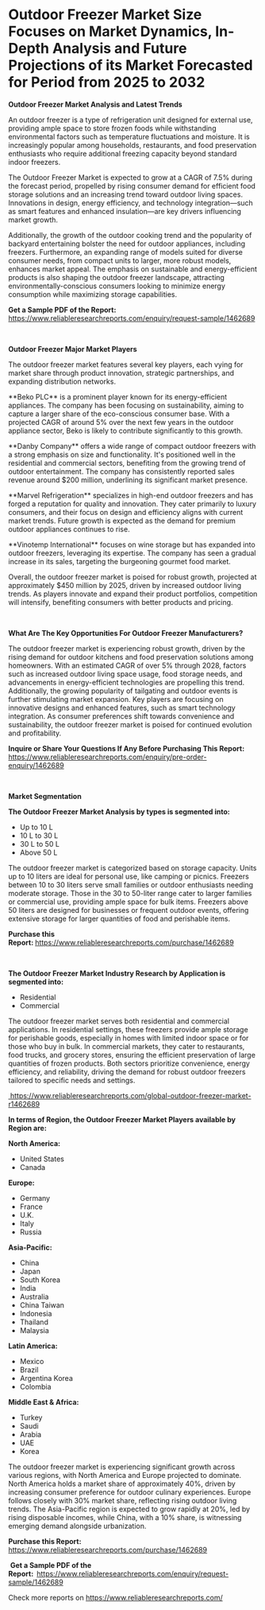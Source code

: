 <p><h1>Outdoor Freezer Market Size Focuses on Market Dynamics, In-Depth Analysis and Future Projections of its Market Forecasted for Period from 2025 to 2032</h1></p><p><strong>Outdoor Freezer Market Analysis and Latest Trends</strong></p>
<p><p>An outdoor freezer is a type of refrigeration unit designed for external use, providing ample space to store frozen foods while withstanding environmental factors such as temperature fluctuations and moisture. It is increasingly popular among households, restaurants, and food preservation enthusiasts who require additional freezing capacity beyond standard indoor freezers.</p><p>The Outdoor Freezer Market is expected to grow at a CAGR of 7.5% during the forecast period, propelled by rising consumer demand for efficient food storage solutions and an increasing trend toward outdoor living spaces. Innovations in design, energy efficiency, and technology integration—such as smart features and enhanced insulation—are key drivers influencing market growth. </p><p>Additionally, the growth of the outdoor cooking trend and the popularity of backyard entertaining bolster the need for outdoor appliances, including freezers. Furthermore, an expanding range of models suited for diverse consumer needs, from compact units to larger, more robust models, enhances market appeal. The emphasis on sustainable and energy-efficient products is also shaping the outdoor freezer landscape, attracting environmentally-conscious consumers looking to minimize energy consumption while maximizing storage capabilities.</p></p>
<p><strong>Get a Sample PDF of the Report:&nbsp;</strong> <a href="https://www.reliableresearchreports.com/enquiry/request-sample/1462689?utm_campaign=3093&utm_medium=2&utm_source=Github&utm_content=ia&utm_term=09042025&utm_id=outdoor-freezer">https://www.reliableresearchreports.com/enquiry/request-sample/1462689</a></p>
<p>&nbsp;</p>
<p><strong>Outdoor Freezer Major Market Players</strong></p>
<p><p>The outdoor freezer market features several key players, each vying for market share through product innovation, strategic partnerships, and expanding distribution networks. </p><p>**Beko PLC** is a prominent player known for its energy-efficient appliances. The company has been focusing on sustainability, aiming to capture a larger share of the eco-conscious consumer base. With a projected CAGR of around 5% over the next few years in the outdoor appliance sector, Beko is likely to contribute significantly to this growth.</p><p>**Danby Company** offers a wide range of compact outdoor freezers with a strong emphasis on size and functionality. It's positioned well in the residential and commercial sectors, benefiting from the growing trend of outdoor entertainment. The company has consistently reported sales revenue around $200 million, underlining its significant market presence.</p><p>**Marvel Refrigeration** specializes in high-end outdoor freezers and has forged a reputation for quality and innovation. They cater primarily to luxury consumers, and their focus on design and efficiency aligns with current market trends. Future growth is expected as the demand for premium outdoor appliances continues to rise.</p><p>**Vinotemp International** focuses on wine storage but has expanded into outdoor freezers, leveraging its expertise. The company has seen a gradual increase in its sales, targeting the burgeoning gourmet food market. </p><p>Overall, the outdoor freezer market is poised for robust growth, projected at approximately $450 million by 2025, driven by increased outdoor living trends. As players innovate and expand their product portfolios, competition will intensify, benefiting consumers with better products and pricing.</p></p>
<p>&nbsp;</p>
<p><strong>What Are The Key Opportunities For Outdoor Freezer Manufacturers?</strong></p>
<p><p>The outdoor freezer market is experiencing robust growth, driven by the rising demand for outdoor kitchens and food preservation solutions among homeowners. With an estimated CAGR of over 5% through 2028, factors such as increased outdoor living space usage, food storage needs, and advancements in energy-efficient technologies are propelling this trend. Additionally, the growing popularity of tailgating and outdoor events is further stimulating market expansion. Key players are focusing on innovative designs and enhanced features, such as smart technology integration. As consumer preferences shift towards convenience and sustainability, the outdoor freezer market is poised for continued evolution and profitability.</p></p>
<p><strong>Inquire or Share Your Questions If Any Before Purchasing This Report:</strong> <a href="https://www.reliableresearchreports.com/enquiry/pre-order-enquiry/1462689?utm_campaign=3093&utm_medium=2&utm_source=Github&utm_content=ia&utm_term=09042025&utm_id=outdoor-freezer">https://www.reliableresearchreports.com/enquiry/pre-order-enquiry/1462689</a></p>
<p>&nbsp;</p>
<p><strong>Market Segmentation</strong></p>
<p><strong>The Outdoor Freezer Market Analysis by types is segmented into:</strong></p>
<p><ul><li>Up to 10 L</li><li>10 L to 30 L</li><li>30 L to 50 L</li><li>Above 50 L</li></ul></p>
<p><p>The outdoor freezer market is categorized based on storage capacity. Units up to 10 liters are ideal for personal use, like camping or picnics. Freezers between 10 to 30 liters serve small families or outdoor enthusiasts needing moderate storage. Those in the 30 to 50-liter range cater to larger families or commercial use, providing ample space for bulk items. Freezers above 50 liters are designed for businesses or frequent outdoor events, offering extensive storage for larger quantities of food and perishable items.</p></p>
<p><strong>Purchase this Report:&nbsp;</strong><a href="https://www.reliableresearchreports.com/purchase/1462689?utm_campaign=3093&utm_medium=2&utm_source=Github&utm_content=ia&utm_term=09042025&utm_id=outdoor-freezer">https://www.reliableresearchreports.com/purchase/1462689</a></p>
<p>&nbsp;</p>
<p><strong>The Outdoor Freezer Market Industry Research by Application is segmented into:</strong></p>
<p><ul><li>Residential</li><li>Commercial</li></ul></p>
<p><p>The outdoor freezer market serves both residential and commercial applications. In residential settings, these freezers provide ample storage for perishable goods, especially in homes with limited indoor space or for those who buy in bulk. In commercial markets, they cater to restaurants, food trucks, and grocery stores, ensuring the efficient preservation of large quantities of frozen products. Both sectors prioritize convenience, energy efficiency, and reliability, driving the demand for robust outdoor freezers tailored to specific needs and settings.</p></p>
<p><a href="https://www.reliableresearchreports.com/global-outdoor-freezer-market-r1462689?utm_campaign=3093&utm_medium=2&utm_source=Github&utm_content=ia&utm_term=09042025&utm_id=outdoor-freezer">&nbsp;https://www.reliableresearchreports.com/global-outdoor-freezer-market-r1462689</a></p>
<p><strong>In terms of Region, the Outdoor Freezer Market Players available by Region are:</strong></p>
<p>
    <p> <strong> North America: </strong>
        <ul>
            <li>United States</li>
            <li>Canada</li>
        </ul>
        </p> 
    <p> <strong> Europe: </strong>
        <ul>
            <li>Germany</li>
            <li>France</li>
            <li>U.K.</li>
            <li>Italy</li>
            <li>Russia</li>
        </ul>
        </p> 
    <p> <strong> Asia-Pacific: </strong>
        <ul>
            <li>China</li>
            <li>Japan</li>
            <li>South Korea</li>
            <li>India</li>
            <li>Australia</li>
            <li>China Taiwan</li>
            <li>Indonesia</li>
            <li>Thailand</li>
            <li>Malaysia</li>
        </ul>
        </p> 
    <p> <strong> Latin America: </strong>
        <ul>
            <li>Mexico</li>
            <li>Brazil</li>
            <li>Argentina Korea</li>
            <li>Colombia</li>
        </ul>
        </p> 
    <p> <strong> Middle East & Africa: </strong>
        <ul>
            <li>Turkey</li>
            <li>Saudi</li>
            <li>Arabia</li>
            <li>UAE</li>
            <li>Korea</li>
        </ul>
    </p>
    </p>
<p><p>The outdoor freezer market is experiencing significant growth across various regions, with North America and Europe projected to dominate. North America holds a market share of approximately 40%, driven by increasing consumer preference for outdoor culinary experiences. Europe follows closely with 30% market share, reflecting rising outdoor living trends. The Asia-Pacific region is expected to grow rapidly at 20%, led by rising disposable incomes, while China, with a 10% share, is witnessing emerging demand alongside urbanization.</p></p>
<p><strong>Purchase this Report: </strong><a href="https://www.reliableresearchreports.com/purchase/1462689?utm_campaign=3093&utm_medium=2&utm_source=Github&utm_content=ia&utm_term=09042025&utm_id=outdoor-freezer">https://www.reliableresearchreports.com/purchase/1462689</a></p>
<p>&nbsp;<strong>Get a Sample PDF of the Report:&nbsp;&nbsp;</strong><a href="https://www.reliableresearchreports.com/enquiry/request-sample/1462689?utm_campaign=3093&utm_medium=2&utm_source=Github&utm_content=ia&utm_term=09042025&utm_id=outdoor-freezer">https://www.reliableresearchreports.com/enquiry/request-sample/1462689</a></p>
<p><strong></strong></p>
<p>Check more reports on <a href="https://www.reliableresearchreports.com/?utm_campaign=3093&utm_medium=2&utm_source=Github&utm_content=ia&utm_term=09042025&utm_id=outdoor-freezer">https://www.reliableresearchreports.com/</a></p>